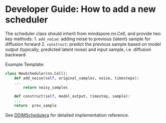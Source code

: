 # Developer Guide: How to add a new scheduler

The scheduler class should inherit from mindspore.nn.Cell, and provide two key methods:
    1. `add_noise`: adding noise to previous (latent) sample for diffusion forward
    2. `construct`: predict the previous sample based on model output (typically, predicted latent noise) and input sample, i.e. diffusion backward


Example Template:

```python
class NewScheduler(nn.Cell):
    def add_noise(self, original_samples, noise, timesteps):
	...
        return noisy_samples

    def construct(self, model_output, timestep, sample):
	...
	return  prev_sample

```

See [DDIMSchedulera](./ddim_scheduler.py) for detailed implementation reference.
